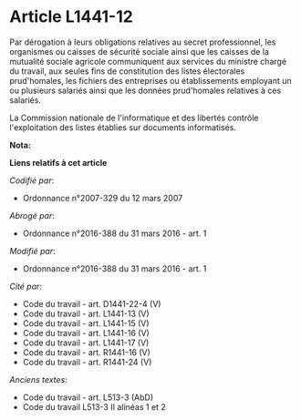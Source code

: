 # Article L1441-12

Par dérogation à leurs obligations relatives au secret professionnel, les organismes ou caisses de sécurité sociale ainsi que
les caisses de la mutualité sociale agricole communiquent aux services du ministre chargé du travail, aux seules fins de
constitution des listes électorales prud'homales, les fichiers des entreprises ou établissements employant un ou plusieurs
salariés ainsi que les données prud'homales relatives à ces salariés. 

La Commission nationale de l'informatique et des libertés contrôle l'exploitation des listes établies sur documents
informatisés.

**Nota:**



**Liens relatifs à cet article**

_Codifié par_:

  - Ordonnance n°2007-329 du 12 mars 2007

_Abrogé par_:

  - Ordonnance n°2016-388 du 31 mars 2016 - art. 1

_Modifié par_:

  - Ordonnance n°2016-388 du 31 mars 2016 - art. 1

_Cité par_:

  - Code du travail - art. D1441-22-4 (V)
  - Code du travail - art. L1441-13 (V)
  - Code du travail - art. L1441-15 (V)
  - Code du travail - art. L1441-16 (V)
  - Code du travail - art. L1441-17 (V)
  - Code du travail - art. R1441-16 (V)
  - Code du travail - art. R1441-24 (V)

_Anciens textes_:

  - Code du travail - art. L513-3 (AbD)
  - Code du travail L513-3 II alinéas 1 et 2
